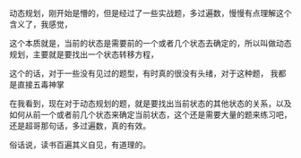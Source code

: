 动态规划，刚开始是懵的，但是经过了一些实战题，多过遍数，慢慢有点理解这个含义了，我感觉，

这个本质就是，当前的状态是需要前的一个或者几个状态去确定的，所以叫做动态规划，主要就是要找出一个状态转移方程，

这个的话，对于一些没有见过的题型，有时真的很没有头绪，对于这种题， 我都是直接五毒神掌

在我看到，现在对于动态规划的题，就是要找出当前状态的其他状态的关系，以及如何从前一个或者前几个状态来确定当前状态，这个还是需要大量的题来练习吧，还是超哥那句话，多过遍数，真的有效。

俗话说，读书百遍其义自见，有道理的。